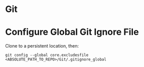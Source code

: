 # Git

# Configure Global Git Ignore File

Clone to a persistent location, then:

```shell
git config --global core.excludesfile <ABSOLUTE_PATH_TO_REPO>/Git/.gitignore_global
```